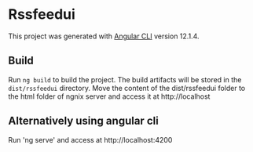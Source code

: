# Rssfeedui

This project was generated with [Angular CLI](https://github.com/angular/angular-cli) version 12.1.4.

## Build

Run `ng build` to build the project. The build artifacts will be stored in the `dist/rssfeedui` directory.
Move the content of the dist/rssfeedui folder to the html folder of ngnix server and access it at http://localhost

## Alternatively using angular cli
Run 'ng serve' and access at http://localhost:4200
